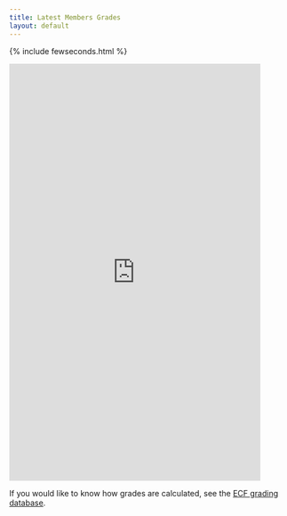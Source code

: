 ```yaml
---
title: Latest Members Grades
layout: default
---
```

{% include fewseconds.html %}

<iframe width="452" height="750" frameborder="0" scrolling="no" src="https://onedrive.live.com/embed?resid=8EB2B688CF6DF930%21138&authkey=%21AOEz_cQEXwsF1L4&em=2&wdAllowInteractivity=False&Item='Sheet1'!A1%3AE100&wdHideGridlines=True&wdDownloadButton=True&wdInConfigurator=True"></iframe>

<!-- Comment out previous embed code which does not seem to be supported any more

<div id="myExcelDiv" style="width: 452px; height: 750px"></div>
<script type="text/javascript" src="https://r.office.microsoft.com/r/rlidExcelWLJS?v=1&kip=1"></script>
<script type="text/javascript">
	/*
	 * This code uses the Microsoft Office Excel Javascript object model to programmatically insert the
	 * Excel Web App into a div with id=myExcelDiv. The full API is documented at
	 * https://msdn.microsoft.com/en-GB/library/hh315812.aspx. There you can find out how to programmatically get
	 * values from your Excel file and how to use the rest of the object model. 
	 */

	// Use this file token to reference SBCC -Grades-Sep2017.xlsx in Excel's APIs
	var fileToken = "SD8EB2B688CF6DF930!138/-8164262475757389520/t=0&s=0&v=!AOEz_cQEXwsF1L4";

	// run the Excel load handler on page load
	if (window.attachEvent) {
		window.attachEvent("onload", loadEwaOnPageLoad);
	} else {
		window.addEventListener("DOMContentLoaded", loadEwaOnPageLoad, false);
	}

	function loadEwaOnPageLoad() {
		var props = {
			item: "'Sheet1'!A1:E85",
			uiOptions: {
				showGridlines: false
			},
			interactivityOptions: {
				allowTypingAndFormulaEntry: false
			}
		};

		Ewa.EwaControl.loadEwaAsync(fileToken, "myExcelDiv", props, onEwaLoaded);
	}

	function onEwaLoaded(result) {
		/*
		 * Add code here to interact with the embedded Excel web app.
		 * Find out more at https://msdn.microsoft.com/en-GB/library/hh315812.aspx.
		 */
	}
</script>
//-->

<!-- Comment out previous grades code
### {% include build/currentlistversion.html %}

Click <a href="http://www.ecfgrading.org.uk/new/glist.php?Code=7152&Club=Streatham" target="_blank">here</a>
to open list in separate page.
//-->

If you would like to know how grades are calculated, see the
[ECF grading database](http://www.ecfgrading.org.uk/).

<!-- Comment out previous grades code
{% include build/currentlist.html %}
//-->

